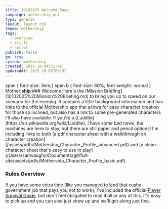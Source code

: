 ```yaml
---
title: 10102025 Welcome Page
campaign: mothership_oct
type: general
layout: layout.njk
theme: mothership
tags:
  - overview
  - sci-fi
  - horror
publish: false
gm: true
system: mothership
created: 2025-10-04T21:42
updatedAt: 2025-10-05T08:52
---
```

<html>
 span { font-size: 3em;}
 span b { font-size: 60%; font-weight: normal }
<span>Mother!<b>ship</b></span>
</html>
### Welcome
Here's the [Mission Briefing](10102025%20Mission%20Briefing.md) to bring you up to speed on our scenario for the evening. It contains a little background information and has links to the official Mothership app that allows for easy character creation for those so inclined, but also has a link to some pre-generated characters I'll also have available. If you're a [Luddite](https://en.wikipedia.org/wiki/Luddite), I have some bad news, the machines are here to stay, but there are still paper and pencil options! I'm including links to both [a pdf character sheet with a walkthrough on character creation](/assets/pdfs/Mothership_Character_Profile_advanced.pdf) and [a clean character sheet that's easy to use in play](/Users/samvaughn/Documents/git/full-site/assets/pdfs/Mothership_Character_Profile_basic.pdf).

### Rules Overview
If you have some extra time (like you managed to land that cushy government job that pays you not to work), I've included the official [Player Survival Guide](/Users/samvaughn/Documents/git/full-site/assets/pdfs/Player-Survival-Guide-v1.2.pdf), but don't feel obligated to read it all or any of this, it's easy to pick up and you can also just show up and we'll get along just fine.

